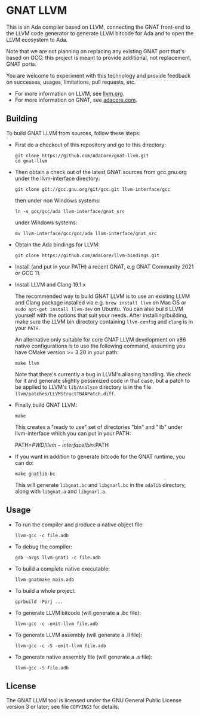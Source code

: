 GNAT LLVM
=========

This is an Ada compiler based on LLVM, connecting the GNAT front-end to the
LLVM code generator to generate LLVM bitcode for Ada and to open the LLVM
ecosystem to Ada.

Note that we are not planning on replacing any existing GNAT port that's
based on GCC: this project is meant to provide additional, not replacement,
GNAT ports.

You are welcome to experiment with this technology and provide
feedback on successes, usages, limitations, pull requests, etc.

- For more information on LLVM, see [llvm.org](https://llvm.org).
- For more information on GNAT, see [adacore.com](https://www.adacore.com).

Building
--------

To build GNAT LLVM from sources, follow these steps:

- First do a checkout of this repository and go to this directory:

      git clone https://github.com/AdaCore/gnat-llvm.git
      cd gnat-llvm

- Then obtain a check out of the latest GNAT sources from gcc.gnu.org under
  the llvm-interface directory:

      git clone git://gcc.gnu.org/git/gcc.git llvm-interface/gcc

  then under non Windows systems:

      ln -s gcc/gcc/ada llvm-interface/gnat_src

  under Windows systems:

      mv llvm-interface/gcc/gcc/ada llvm-interface/gnat_src

- Obtain the Ada bindings for LLVM:

      git clone https://github.com/AdaCore/llvm-bindings.git

- Install (and put in your PATH) a recent GNAT, e.g GNAT Community 2021
  or GCC 11.

- Install LLVM and Clang 19.1.x

  The recommended way to build GNAT LLVM is to use an existing LLVM and
  Clang package installed via e.g. `brew install llvm` on Mac OS or `sudo
  apt-get install llvm-dev` on Ubuntu. You can also build LLVM yourself with
  the options that suit your needs. After installing/building, make sure the
  LLVM bin directory containing `llvm-config` and `clang` is in your `PATH`.

  An alternative only suitable for core GNAT LLVM development on x86 native
  configurations is to use the following command, assuming you have CMake
  version >= 3.20 in your path:

      make llvm

  Note that there's currently a bug in LLVM's aliasing handling. We check
  for it and generate slightly pessimized code in that case, but a patch
  to be applied to LLVM's `lib/Analyze` directory is in the file
  `llvm/patches/LLVMStructTBAAPatch.diff`.

- Finally build GNAT LLVM:

      make

  This creates a "ready to use" set of directories "bin" and "lib" under
  llvm-interface which you can put in your PATH:

    PATH=$PWD/llvm-interface/bin:$PATH

- If you want in addition to generate bitcode for the GNAT runtime, you can do:

      make gnatlib-bc

  This will generate `libgnat.bc` and `libgnarl.bc` in the `adalib` directory, along
  with `libgnat.a` and `libgnarl.a`.

Usage
-----

- To run the compiler and produce a native object file:

      llvm-gcc -c file.adb

- To debug the compiler:

      gdb -args llvm-gnat1 -c file.adb

- To build a complete native executable:

      llvm-gnatmake main.adb

- To build a whole project:

      gprbuild -Pprj ...

- To generate LLVM bitcode (will generate a .bc file):

      llvm-gcc -c -emit-llvm file.adb

- To generate LLVM assembly (will generate a .ll file):

      llvm-gcc -c -S -emit-llvm file.adb

- To generate native assembly file (will generate a .s file):

      llvm-gcc -S file.adb

License
-------

The GNAT LLVM tool is licensed under the GNU General Public License version 3
or later; see file `COPYING3` for details.
